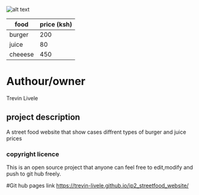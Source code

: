 ![alt text](https://drive.google.com/file/d/1sG3o7UqB5M803jASmzURReaDTmieMVV7/view?usp=sharing)



| food  | price (ksh) |
| ------------- | ------------- |
| burger  | 200 |
| juice |80 |
| cheeese  | 450 |



# Authour/owner
Trevin Livele

## project description
A street food website that show cases diffrent types of burger and juice prices


### copyright licence

This is an open source project that anyone can feel free to edit,modify and push to git hub freely.

#Git hub pages link
https://trevin-livele.github.io/ip2_streetfood_website/